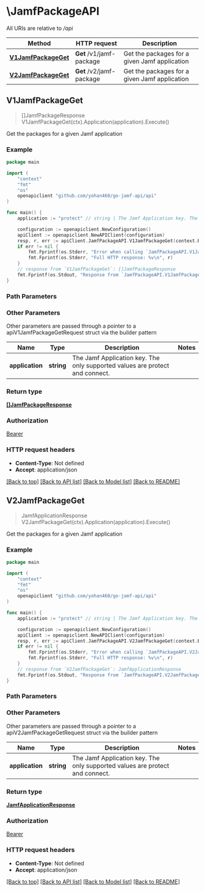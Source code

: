 # \JamfPackageAPI

All URIs are relative to */api*

Method | HTTP request | Description
------------- | ------------- | -------------
[**V1JamfPackageGet**](JamfPackageAPI.md#V1JamfPackageGet) | **Get** /v1/jamf-package | Get the packages for a given Jamf application 
[**V2JamfPackageGet**](JamfPackageAPI.md#V2JamfPackageGet) | **Get** /v2/jamf-package | Get the packages for a given Jamf application 



## V1JamfPackageGet

> []JamfPackageResponse V1JamfPackageGet(ctx).Application(application).Execute()

Get the packages for a given Jamf application 



### Example

```go
package main

import (
    "context"
    "fmt"
    "os"
    openapiclient "github.com/yohan460/go-jamf-api/api"
)

func main() {
    application := "protect" // string | The Jamf Application key. The only supported values are protect and connect.

    configuration := openapiclient.NewConfiguration()
    apiClient := openapiclient.NewAPIClient(configuration)
    resp, r, err := apiClient.JamfPackageAPI.V1JamfPackageGet(context.Background()).Application(application).Execute()
    if err != nil {
        fmt.Fprintf(os.Stderr, "Error when calling `JamfPackageAPI.V1JamfPackageGet``: %v\n", err)
        fmt.Fprintf(os.Stderr, "Full HTTP response: %v\n", r)
    }
    // response from `V1JamfPackageGet`: []JamfPackageResponse
    fmt.Fprintf(os.Stdout, "Response from `JamfPackageAPI.V1JamfPackageGet`: %v\n", resp)
}
```

### Path Parameters



### Other Parameters

Other parameters are passed through a pointer to a apiV1JamfPackageGetRequest struct via the builder pattern


Name | Type | Description  | Notes
------------- | ------------- | ------------- | -------------
 **application** | **string** | The Jamf Application key. The only supported values are protect and connect. | 

### Return type

[**[]JamfPackageResponse**](JamfPackageResponse.md)

### Authorization

[Bearer](../README.md#Bearer)

### HTTP request headers

- **Content-Type**: Not defined
- **Accept**: application/json

[[Back to top]](#) [[Back to API list]](../README.md#documentation-for-api-endpoints)
[[Back to Model list]](../README.md#documentation-for-models)
[[Back to README]](../README.md)


## V2JamfPackageGet

> JamfApplicationResponse V2JamfPackageGet(ctx).Application(application).Execute()

Get the packages for a given Jamf application 



### Example

```go
package main

import (
    "context"
    "fmt"
    "os"
    openapiclient "github.com/yohan460/go-jamf-api/api"
)

func main() {
    application := "protect" // string | The Jamf Application key. The only supported values are protect and connect.

    configuration := openapiclient.NewConfiguration()
    apiClient := openapiclient.NewAPIClient(configuration)
    resp, r, err := apiClient.JamfPackageAPI.V2JamfPackageGet(context.Background()).Application(application).Execute()
    if err != nil {
        fmt.Fprintf(os.Stderr, "Error when calling `JamfPackageAPI.V2JamfPackageGet``: %v\n", err)
        fmt.Fprintf(os.Stderr, "Full HTTP response: %v\n", r)
    }
    // response from `V2JamfPackageGet`: JamfApplicationResponse
    fmt.Fprintf(os.Stdout, "Response from `JamfPackageAPI.V2JamfPackageGet`: %v\n", resp)
}
```

### Path Parameters



### Other Parameters

Other parameters are passed through a pointer to a apiV2JamfPackageGetRequest struct via the builder pattern


Name | Type | Description  | Notes
------------- | ------------- | ------------- | -------------
 **application** | **string** | The Jamf Application key. The only supported values are protect and connect. | 

### Return type

[**JamfApplicationResponse**](JamfApplicationResponse.md)

### Authorization

[Bearer](../README.md#Bearer)

### HTTP request headers

- **Content-Type**: Not defined
- **Accept**: application/json

[[Back to top]](#) [[Back to API list]](../README.md#documentation-for-api-endpoints)
[[Back to Model list]](../README.md#documentation-for-models)
[[Back to README]](../README.md)

